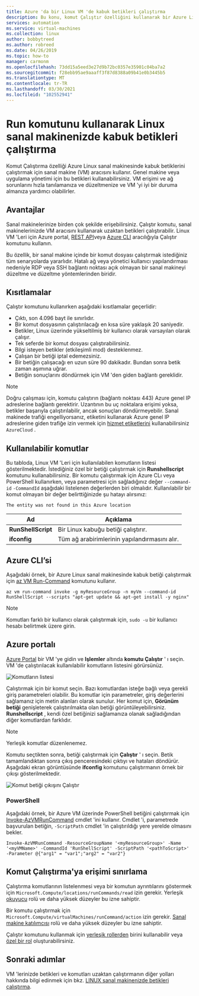 ```yaml
---
title: Azure 'da bir Linux VM 'de kabuk betikleri çalıştırma
description: Bu konu, komut Çalıştır özelliğini kullanarak bir Azure Linux sanal makinesi içinde betikleri çalıştırmayı açıklamaktadır.
services: automation
ms.service: virtual-machines
ms.collection: linux
author: bobbytreed
ms.author: robreed
ms.date: 04/26/2019
ms.topic: how-to
manager: carmonm
ms.openlocfilehash: 73dd15a5eed3e27d9b72bc0357e35901c04ba7a2
ms.sourcegitcommit: f28ebb95ae9aaaff3f87d8388a09b41e0b3445b5
ms.translationtype: MT
ms.contentlocale: tr-TR
ms.lasthandoff: 03/30/2021
ms.locfileid: "102552941"
---
```

# <a name="run-shell-scripts-in-your-linux-vm-by-using-run-command"></a>Run komutunu kullanarak Linux sanal makinenizde kabuk betikleri çalıştırma

Komut Çalıştırma özelliği Azure Linux sanal makinesinde kabuk betiklerini çalıştırmak için sanal makine (VM) aracısını kullanır. Genel makine veya uygulama yönetimi için bu betikleri kullanabilirsiniz. VM erişimi ve ağ sorunlarını hızla tanılamanıza ve düzeltmenize ve VM 'yi iyi bir duruma almanıza yardımcı olabilirler.

## <a name="benefits"></a>Avantajlar

Sanal makinelerinize birden çok şekilde erişebilirsiniz. Çalıştır komutu, sanal makinelerinizde VM aracısını kullanarak uzaktan betikleri çalıştırabilir. Linux VM 'Leri için Azure portal, [REST API](/rest/api/compute/virtual%20machines%20run%20commands/runcommand)veya [Azure CLI](/cli/azure/vm/run-command#az_vm_run_command_invoke) aracılığıyla Çalıştır komutunu kullanın.

Bu özellik, bir sanal makine içinde bir komut dosyası çalıştırmak istediğiniz tüm senaryolarda yararlıdır. Hatalı ağ veya yönetici kullanıcı yapılandırması nedeniyle RDP veya SSH bağlantı noktası açık olmayan bir sanal makineyi düzeltme ve düzeltme yöntemlerinden biridir.

## <a name="restrictions"></a>Kısıtlamalar

Çalıştır komutunu kullanırken aşağıdaki kısıtlamalar geçerlidir:

* Çıktı, son 4.096 bayt ile sınırlıdır.
* Bir komut dosyasının çalıştırılacağı en kısa süre yaklaşık 20 saniyedir.
* Betikler, Linux üzerinde yükseltilmiş bir kullanıcı olarak varsayılan olarak çalışır.
* Tek seferde bir komut dosyası çalıştırabilirsiniz.
* Bilgi isteyen betikler (etkileşimli mod) desteklenmez.
* Çalışan bir betiği iptal edemezsiniz.
* Bir betiğin çalışacağı en uzun süre 90 dakikadır. Bundan sonra betik zaman aşımına uğrar.
* Betiğin sonuçlarını döndürmek için VM 'den giden bağlantı gereklidir.

> [!NOTE]
> Doğru çalışması için, komutu çalıştırın (bağlantı noktası 443) Azure genel IP adreslerine bağlantı gerektirir. Uzantının bu uç noktalara erişimi yoksa, betikler başarıyla çalıştırılabilir, ancak sonuçları döndürmeyebilir. Sanal makinede trafiği engelliyorsanız, etiketini kullanarak Azure genel IP adreslerine giden trafiğe izin vermek için [hizmet etiketlerini](../../virtual-network/network-security-groups-overview.md#service-tags) kullanabilirsiniz `AzureCloud` .

## <a name="available-commands"></a>Kullanılabilir komutlar

Bu tabloda, Linux VM 'Leri için kullanılabilen komutların listesi gösterilmektedir. İstediğiniz özel bir betiği çalıştırmak için **Runshellscript** komutunu kullanabilirsiniz. Bir komutu çalıştırmak için Azure CLı veya PowerShell kullanırken, veya parametresi için sağladığınız değer `--command-id` `-CommandId` aşağıdaki listelenen değerlerden biri olmalıdır. Kullanılabilir bir komut olmayan bir değer belirttiğinizde şu hatayı alırsınız:

```error
The entity was not found in this Azure location
```

|**Ad**|**Açıklama**|
|---|---|
|**RunShellScript**|Bir Linux kabuğu betiği çalıştırır.|
|**ifconfig**| Tüm ağ arabirimlerinin yapılandırmasını alır.|

## <a name="azure-cli"></a>Azure CLI’si

Aşağıdaki örnek, bir Azure Linux sanal makinesinde kabuk betiği çalıştırmak için [az VM Run-Command](/cli/azure/vm/run-command#az_vm_run_command_invoke) komutunu kullanır.

```azurecli-interactive
az vm run-command invoke -g myResourceGroup -n myVm --command-id RunShellScript --scripts "apt-get update && apt-get install -y nginx"
```

> [!NOTE]
> Komutları farklı bir kullanıcı olarak çalıştırmak için, `sudo -u` bir kullanıcı hesabı belirtmek üzere girin.

## <a name="azure-portal"></a>Azure portalı

[Azure Portal](https://portal.azure.com) bir VM 'ye gidin ve **Işlemler** altında **komutu Çalıştır** ' ı seçin. VM 'de çalıştırılacak kullanılabilir komutların listesini görürsünüz.

![Komutların listesi](./media/run-command/run-command-list.png)

Çalıştırmak için bir komut seçin. Bazı komutlardan isteğe bağlı veya gerekli giriş parametreleri olabilir. Bu komutlar için parametreler, giriş değerlerini sağlamanız için metin alanları olarak sunulur. Her komut için, **Görünüm betiği** genişleterek çalıştırılmakta olan betiği görüntüleyebilirsiniz. **Runshellscript** , kendi özel betiğinizi sağlamanıza olanak sağladığından diğer komutlardan farklıdır.

> [!NOTE]
> Yerleşik komutlar düzenlenemez.

Komutu seçtikten sonra, betiği çalıştırmak için **Çalıştır** ' ı seçin. Betik tamamlandıktan sonra çıkış penceresindeki çıktıyı ve hataları döndürür. Aşağıdaki ekran görüntüsünde **ifconfig** komutunu çalıştırmanın örnek bir çıkışı gösterilmektedir.

![Komut betiği çıkışını Çalıştır](./media/run-command/run-command-script-output.png)

### <a name="powershell"></a>PowerShell

Aşağıdaki örnek, bir Azure VM üzerinde PowerShell betiğini çalıştırmak için [Invoke-AzVMRunCommand](/powershell/module/az.compute/invoke-azvmruncommand) cmdlet 'ini kullanır. Cmdlet 'i, parametrede başvurulan betiğin, `-ScriptPath` cmdlet 'in çalıştırıldığı yere yerelde olmasını bekler.

```powershell-interactive
Invoke-AzVMRunCommand -ResourceGroupName '<myResourceGroup>' -Name '<myVMName>' -CommandId 'RunShellScript' -ScriptPath '<pathToScript>' -Parameter @{"arg1" = "var1";"arg2" = "var2"}
```

## <a name="limiting-access-to-run-command"></a>Komut Çalıştırma'ya erişimi sınırlama

Çalıştırma komutlarının listelenmesi veya bir komutun ayrıntılarını göstermek için `Microsoft.Compute/locations/runCommands/read` izin gerekir. Yerleşik [okuyucu](../../role-based-access-control/built-in-roles.md#reader) rolü ve daha yüksek düzeyler bu izne sahiptir.

Bir komutu çalıştırmak için `Microsoft.Compute/virtualMachines/runCommand/action` izin gerekir. [Sanal makine katılımcısı](../../role-based-access-control/built-in-roles.md#virtual-machine-contributor) rolü ve daha yüksek düzeyler bu izne sahiptir.

Çalıştır komutunu kullanmak için [yerleşik rollerden](../../role-based-access-control/built-in-roles.md) birini kullanabilir veya [özel bir rol](../../role-based-access-control/custom-roles.md) oluşturabilirsiniz.

## <a name="next-steps"></a>Sonraki adımlar

VM 'lerinizde betikleri ve komutları uzaktan çalıştırmanın diğer yolları hakkında bilgi edinmek için bkz. [LINUX sanal makinenizde betikleri çalıştırma](run-scripts-in-vm.md).
